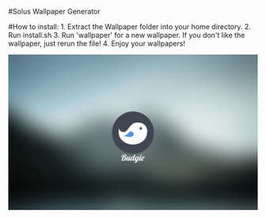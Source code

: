 #Solus Wallpaper Generator

#How to install:
	1. Extract the Wallpaper folder into your home directory.
	2. Run install.sh
	3. Run 'wallpaper' for a new wallpaper. If you don't like the wallpaper, just rerun the file!
	4. Enjoy your wallpapers!


![wallpaper](Wallpaper/wallpaper2.jpg "Possible Wallpaper")
